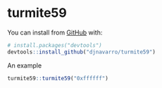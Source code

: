 
<!-- README.md is generated from README.Rmd. Please edit that file -->

# turmite59

<!-- badges: start -->

<!-- badges: end -->

You can install from [GitHub](https://github.com/) with:

``` r
# install.packages("devtools")
devtools::install_github("djnavarro/turmite59")
```

An example

``` r
turmite59::turmite59("0xffffff")
```
